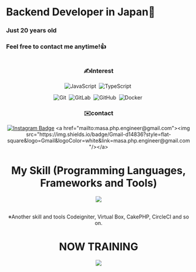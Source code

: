 # Backend Developer in Japan👋
### Just 20 years old 
### Feel free to contact me anytime!👍
#
<div align='center'>
  <h3> ✍Interest </h3>
  
![JavaScript](https://img.shields.io/badge/-JavaScript-05122A?style=flat&logo=JavaScript&color=black)&nbsp;
![TypeScript](https://img.shields.io/badge/-TypeScript-3178C6?style=flat&logo=TypeScript&color=black)&nbsp;
<!-- ![Express](https://img.shields.io/badge/-Express-05122A?style=flat&logo=Express&logoColor=Express&color=black)&nbsp; -->
<!-- ![Python](https://img.shields.io/badge/-Python-05122A?style=flat&logo=python&color=black)&nbsp; -->

<!-- ![MongoDB](https://img.shields.io/badge/-MongoDB-47A248?style=flat&logo=MongoDB&logoColor=MongoDB&color=black)&nbsp; -->
<!-- ![MySQL](https://img.shields.io/badge/-MySQL-4479A1?style=flat&logo=MySQL&logoColor=MySQL&color=black)&nbsp; -->

![Git](https://img.shields.io/badge/-Git-05122A?style=flat&logo=git&color=black)&nbsp;
![GitLab](https://img.shields.io/badge/-GitLab-FC6D26?style=flat&logo=GitLab&color=black)&nbsp;
![GitHub](https://img.shields.io/badge/-GitHub-05122A?style=flat&logo=github&color=black)&nbsp;
![Docker](https://img.shields.io/badge/-Docker-2496ED?style=flat&logo=Docker&color=black)&nbsp;

<div align=center>
 <h3>✉️contact</h3>
  
  
[![Instagram Badge](https://img.shields.io/badge/-Instagram-dd2a7b?style=flat-square&logo=instagram&logoColor=white&link=https://www.instagram.com/data.scientist/)]([https://www.instagram.com/imbel9830/](https://instagram.com/masa_344_/))
  <a href="mailto:masa.php.engineer@gmail.com"><img src="https://img.shields.io/badge/Gmail-d14836?style=flat-square&logo=Gmail&logoColor=white&link=masa.php.engineer@gmail.com"/></a>

</div>
  
# My Skill (Programming Languages, Frameworks and Tools)

<img src="https://skillicons.dev/icons?i=html,css,js,typescript,firebase,react,vue,next,sqlite,mysql,github,vscode,docker,laravel,cakephp,discord,php,gutlab,jquery,aws,vite" /> <br /><br />

  ※Another skill and tools
  Codeigniter, Virtual Box, CakePHP, CircleCI and so on.
  
# NOW TRAINING

<img src="https://skillicons.dev/icons?i=react,next,mysql,laravel,docker" /> <br /><br />

